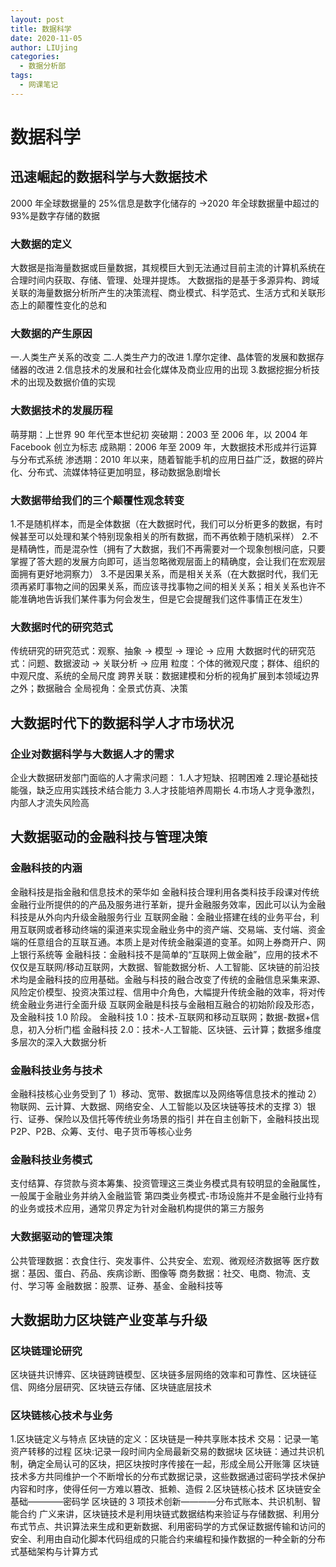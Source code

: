 ```yaml
---
layout: post
title: 数据科学
date: 2020-11-05
author: LIUjing
categories:
  - 数据分析部
tags:
  - 网课笔记
---
```


# 数据科学

## 迅速崛起的数据科学与大数据技术

2000 年全球数据量的 25%信息是数字化储存的 →2020 年全球数据量中超过的 93%是数字存储的数据

### 大数据的定义

大数据是指海量数据或巨量数据，其规模巨大到无法通过目前主流的计算机系统在合理时间内获取、存储、管理、处理并提炼。
大数据指的是基于多源异构、跨域关联的海量数据分析所产生的决策流程、商业模式、科学范式、生活方式和关联形态上的颠覆性变化的总和

### 大数据的产生原因

一.人类生产关系的改变
二.人类生产力的改进 1.摩尔定律、晶体管的发展和数据存储器的改进 2.信息技术的发展和社会化媒体及商业应用的出现 3.数据挖掘分析技术的出现及数据价值的实现

### 大数据技术的发展历程

萌芽期：上世界 90 年代至本世纪初
突破期：2003 至 2006 年，以 2004 年 Facebook 创立为标志
成熟期：2006 年至 2009 年，大数据技术形成并行运算与分布式系统
渗透期：2010 年以来，随着智能手机的应用日益广泛，数据的碎片化、分布式、流媒体特征更加明显，移动数据急剧增长

### 大数据带给我们的三个颠覆性观念转变

1.不是随机样本，而是全体数据（在大数据时代，我们可以分析更多的数据，有时候甚至可以处理和某个特别现象相关的所有数据，而不再依赖于随机采样） 2.不是精确性，而是混杂性（拥有了大数据，我们不再需要对一个现象刨根问底，只要掌握了答大题的发展方向即可，适当忽略微观层面上的精确度，会让我们在宏观层面拥有更好地洞察力） 3.不是因果关系，而是相关关系（在大数据时代，我们无须再紧盯事物之间的因果关系，而应该寻找事物之间的相关关系；相关关系也许不能准确地告诉我们某件事为何会发生，但是它会提醒我们这件事情正在发生）

### 大数据时代的研究范式

传统研究的研究范式：观察、抽象 → 模型 → 理论 → 应用
大数据时代的研究范式：问题、数据波动 → 关联分析 → 应用
粒度：个体的微观尺度；群体、组织的中观尺度、系统的全局尺度
跨界关联：数据建模和分析的视角扩展到本领域边界之外；数据融合
全局视角：全景式仿真、决策

## 大数据时代下的数据科学人才市场状况

### 企业对数据科学与大数据人才的需求

企业大数据研发部门面临的人才需求问题： 1.人才短缺、招聘困难 2.理论基础技能强，缺乏应用实践技术结合能力 3.人才技能培养周期长 4.市场人才竞争激烈，内部人才流失风险高

## 大数据驱动的金融科技与管理决策

### 金融科技的内涵

金融科技是指金融和信息技术的荣华如
金融科技合理利用各类科技手段课对传统金融行业所提供的的产品及服务进行革新，提升金融服务效率，因此可以认为金融科技是从外向内升级金融服务行业
互联网金融：金融业搭建在线的业务平台，利用互联网或者移动终端的渠道来实现金融业务中的资产端、交易端、支付端、资金端的任意组合的互联互通。本质上是对传统金融渠道的变革。如网上券商开户、网上银行系统等
金融科技：金融科技不是简单的“互联网上做金融”，应用的技术不仅仅是互联网/移动互联网，大数据、智能数据分析、人工智能、区块链的前沿技术均是金融科技的应用基础。金融与科技的融合改变了传统的金融信息采集来源、风险定价模型、投资决策过程、信用中介角色，大幅提升传统金融的效率，将对传统金融业务进行全面升级
互联网金融是科技与金融相互融合的初始阶段及形态，及金融科技 1.0 阶段。
金融科技 1.0：技术-互联网和移动互联网；数据-数据+信息，初入分析门槛
金融科技 2.0：技术-人工智能、区块链、云计算；数据多维度多层次的深入大数据分析

### 金融科技业务与技术

金融科技核心业务受到了
1）移动、宽带、数据库以及网络等信息技术的推动
2）物联网、云计算、大数据、网络安全、人工智能以及区块链等技术的支撑
3）银行、证券、保险以及信托等传统业务场景的指引
并在自主创新下，金融科技出现 P2P、P2B、众筹、支付、电子货币等核心业务

### 金融科技业务模式

支付结算、存贷款与资本筹集、投资管理这三类业务模式具有较明显的金融属性，一般属于金融业务并纳入金融监管
第四类业务模式-市场设施并不是金融行业持有的业务或技术应用，通常贝界定为针对金融机构提供的第三方服务

### 大数据驱动的管理决策

公共管理数据：衣食住行、突发事件、公共安全、宏观、微观经济数据等
医疗数据：基因、蛋白、药品、疾病诊断、图像等
商务数据：社交、电商、物流、支付、学习等
金融数据：股票、证券、基金、金融科技等

## 大数据助力区块链产业变革与升级

### 区块链理论研究

区块链共识博弈、区块链跨链模型、区块链多层网络的效率和可靠性、区块链征信、网络分层研究、区块链云存储、区块链底层技术

### 区块链核心技术与业务

1.区块链定义与特点
区块链的定义：区块链是一种共享账本技术
交易：记录一笔资产转移的过程
区块:记录一段时间内全局最新交易的数据块
区块链：通过共识机制，确定全局认可的区块，把区块按时序传接在一起，形成全局公开账簿
区块链技术多方共同维护一个不断增长的分布式数据记录，这些数据通过密码学技术保护内容和时序，使得任何一方难以篡改、抵赖、造假 2.区块链核心技术
区块链安全基础————密码学
区块链的 3 项技术创新————分布式账本、共识机制、智能合约
广义来讲，区块链技术是利用块链式数据结构来验证与存储数据、利用分布式节点、共识算法来生成和更新数据、利用密码学的方式保证数据传输和访问的安全、利用由自动化脚本代码组成的只能合约来编程和操作数据的一种全新的分布式基础架构与计算方式
